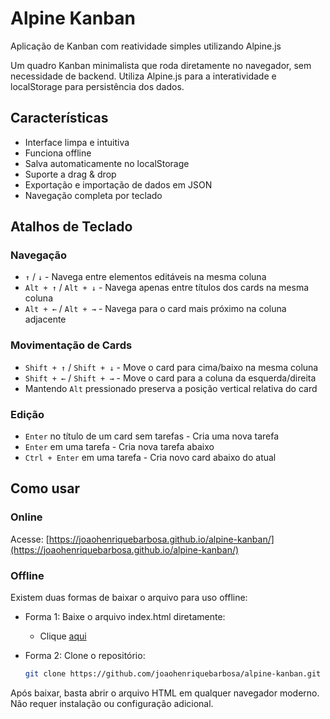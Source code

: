 # Alpine Kanban
Aplicação de Kanban com reatividade simples utilizando Alpine.js

Um quadro Kanban minimalista que roda diretamente no navegador, sem necessidade de backend. Utiliza Alpine.js para a interatividade e localStorage para persistência dos dados.

## Características

- Interface limpa e intuitiva
- Funciona offline
- Salva automaticamente no localStorage
- Suporte a drag & drop
- Exportação e importação de dados em JSON
- Navegação completa por teclado

## Atalhos de Teclado

### Navegação
- `↑` / `↓` - Navega entre elementos editáveis na mesma coluna
- `Alt + ↑` / `Alt + ↓` - Navega apenas entre títulos dos cards na mesma coluna
- `Alt + ←` / `Alt + →` - Navega para o card mais próximo na coluna adjacente

### Movimentação de Cards
- `Shift + ↑` / `Shift + ↓` - Move o card para cima/baixo na mesma coluna
- `Shift + ←` / `Shift + →` - Move o card para a coluna da esquerda/direita
- Mantendo `Alt` pressionado preserva a posição vertical relativa do card

### Edição
- `Enter` no título de um card sem tarefas - Cria uma nova tarefa
- `Enter` em uma tarefa - Cria nova tarefa abaixo
- `Ctrl + Enter` em uma tarefa - Cria novo card abaixo do atual

## Como usar

### Online
Acesse: [https://joaohenriquebarbosa.github.io/alpine-kanban/](https://joaohenriquebarbosa.github.io/alpine-kanban/)

### Offline
Existem duas formas de baixar o arquivo para uso offline:

- Forma 1: Baixe o arquivo index.html diretamente:
  - Clique [aqui](https://joaohenriquebarbosa.github.io/alpine-kanban?download=true)

- Forma 2: Clone o repositório:
  ```bash
  git clone https://github.com/joaohenriquebarbosa/alpine-kanban.git
  ```

Após baixar, basta abrir o arquivo HTML em qualquer navegador moderno. Não requer instalação ou configuração adicional.
